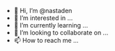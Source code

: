 - 👋 Hi, I’m @nastaden
- 👀 I’m interested in ...
- 🌱 I’m currently learning ...
- 💞️ I’m looking to collaborate on ...
- 📫 How to reach me ...

<!---
nastaden/nastaden is a ✨ special ✨ repository because its `README.md` (this file) appears on your GitHub profile.
You can click the Preview link to take a look at your changes.
--->
